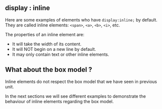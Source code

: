 ## display : inline

Here are some examples of elements who have `display:inline;` by default. They are called inline elements: `<span>`, `<a>`, `<b>`, `<i>`, etc.

The properties of an inline element are:

- It will take the width of its content.
- It will NOT begin on a new line by default.
- It may only contain text or other inline elements.


## What about the box model ?
Inline elements do not respect the box model that we have seen in previous unit.

In the next sections we will see different examples to demonstrate the behaviour of inline elements regarding the box model.